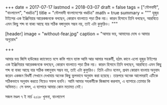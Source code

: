 +++
date = 2017-07-17
lastmod = 2018-03-07
draft = false
tags = ["মৌলবাদী", "বাংলাদেশ", "খণ্ডচিত্র"]
title = "মৌলবাদী বাংলাদেশের খণ্ডচিত্র"
math = true
summary = """
হুজুর টাইপের এক ইঞ্জিনিয়ার আরেকজনকে বলছেন, কোরান বাংলাতে পড়া ঠিক নয়। কারন হিসাবে তিনি বলছেন, আরবিতে এমন কিছু শব্দ বা বাক্য আছে যার সঠিক বঙ্গানুবাদ সম্ভব নয়, তাই এটা কুফুরিও। 
"""

[header]
image = "without-fear.jpg"
caption = "আমার ভয়, আমাদের দোষ ও আমার অনুরোধ"

+++

আমার ভয়
জিপি হাউজের ক্যাফেতে বসে কফি পানে ব্যাস্ত আমি আর আমার সহকর্মী, হঠাৎ কানে এলো হুজুর টাইপের এক ইঞ্জিনিয়ার আরেকজনকে বলছেন, কোরান বাংলাতে পড়া ঠিক নয়। কারন হিসাবে তিনি বলছেন, আরবিতে এমন কিছু শব্দ বা বাক্য আছে যার সঠিক বঙ্গানুবাদ সম্ভব নয়, তাই এটা কুফুরিও। তিনি এটাও বলেন, প্রথম কোরান বাংলায় অনুবাদ করেন একজন বিধর্মী সেখানে দেখাযায় অনেক কিছু ভুলভাবে অনুবাদ করা হয়েছে। তারপরে অনেক আলেমরাই এটিকে সঠিকভাবে অনুবাদ করতে গিয়েও সফল হননি। আমি আমার সহকর্মীকে জিজ্ঞাসা করলাম, এ ব্যাপারে তোমার কি অভিমত। সে বলল, এ ব্যাপারে আমার কোন মতামত নেই। 


সজল মণ্ডল
৭ ই মার্চ ২০১৮
খুলনা, বাংলাদেশ

